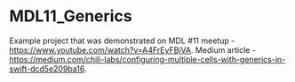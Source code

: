 # MDL11_Generics
Example project that was demonstrated on MDL #11 meetup - https://www.youtube.com/watch?v=A4FrEyFBjVA. 
Medium article - https://medium.com/chili-labs/configuring-multiple-cells-with-generics-in-swift-dcd5e209ba16.

